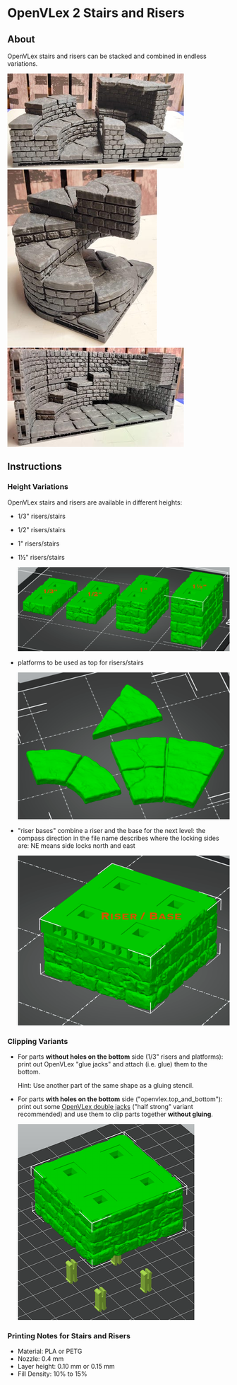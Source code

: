 # OpenVLex 2 Stairs and Risers



## About

OpenVLex stairs and risers can be stacked and combined in endless variations.

  ![Crazy Risers and Stairs](../img/img016.jpg)
  ![Spiral Staircase](../img/img015.jpg)
  ![Tower Staircase](../img/img014.jpg)

## Instructions

### Height Variations

OpenVLex stairs and risers are available in different heights:

- 1/3" risers/stairs
- 1/2" risers/stairs
- 1" risers/stairs
- 1½" risers/stairs

  ![Riser Heights](img/riser-heights.png)

- platforms to be used as top for risers/stairs

  ![Platforms](img/platforms.png)

- "riser bases" combine a riser and the base for the next level:
  the compass direction in the file name describes where the locking sides are: NE means side locks north and east

  ![Riser Base](img/riser-base.png)


### Clipping Variants

- For parts **without holes on the bottom** side (1/3" risers and platforms): print out OpenVLex "glue jacks" and attach (i.e. glue) them to the bottom.

  Hint: Use another part of the same shape as a gluing stencil.

- For parts **with holes on the bottom** side ("openvlex.top\_and\_bottom"): print out some [OpenVLex double jacks](../jacks#openvlex-double-jacks) ("half strong" variant recommended) and use them to clip parts together **without gluing**.

  ![Riser with Double Jacks](img/riser-with-double-jacks.png)

### Printing Notes for Stairs and Risers

- Material: PLA or PETG
- Nozzle: 0.4 mm
- Layer height: 0.10 mm or 0.15 mm
- Fill Density: 10% to 15%
